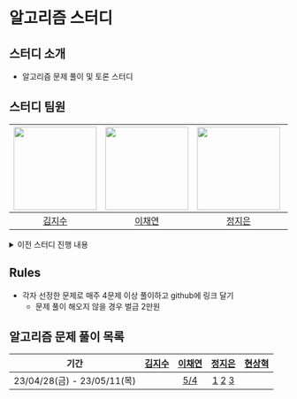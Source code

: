 # 알고리즘 스터디
## 스터디 소개
- 알고리즘 문제 풀이 및 토론 스터디

## 스터디 팀원
| [<img src="https://github.com/fob-Ji.png" width="150px">](https://github.com/fob-Ji) | [<img src="https://github.com/202002538.png" width="150px">](https://github.com/202002538) | [<img src="https://github.com/ssstopeun.png" width="150px">](https://github.com/ssstopeun) | [<img src="https://github.com/gmelon.png" width="150px">](https://github.com/gmelon) |
| :---: | :---: | :---: | :---: |
| [김지수](https://github.com/fob-Ji) | [이채연](https://github.com/202002538) | [정지은](https://github.com/ssstopeun) | [현상혁](https://github.com/gmelon) | 

<details>
<summary>이전 스터디 진행 내용</summary>
<div markdown="1">

## Rules
### 스터디 전
- 매주 정해진 문제 목록 각자 전부 풀어오기
- 문제 목록 중 한 문제씩 맡아서 설명 준비하기 (사다리타기)
  - 블로그, 노션 등에 설명 미리 적어두기

### 스터디 중
- 먼저 각자 맡은 풀어온 문제 설명하기
  - 각자 풀면서 어려웠던 내용이나 다르게 접근한 내용이 있다면 토론 진행
- 이후 해당 주차 주제 관련 문제 1-2개 같이 풀기

### 스터디 후
- 각자 공부한 내용 정리

## 스터디 진도표
| 스터디 회차 | 학습 내용 (풀이할 문제들) | 스터디 (예정) 일자 | 진행 여부 |
| :---: | :---: | :---: | :---: |
| 0회차 | 사전 회의 | 2023.03.10 (금) | ✅ |
| 1회차 | [DP, 정렬](https://github.com/algorithm-study-KHJL/algorithm/blob/main/docs/2023-03-16.md) | 2023.03.16 (목) | ✅ |
| 2회차 | [DFS, BFS](https://github.com/algorithm-study-KHJL/algorithm/blob/main/docs/2023-03-23.md) | 2023.03.23 (목) | ✅ |
| 3회차 | [Graph, greedy](https://github.com/algorithm-study-KHJL/algorithm/blob/main/docs/2023-03-30.md) | 2023.03.30 (목) | ✅ |
| 4회차 | Hash, 이분탐색 | 2023.04.06 (목) | ✅ |
| 5회차 | Stack, Heap, 완전탐색 | 2023.04.13 (목) | ✅ |

## 발표 문제 설명 포스트 링크
| 스터디 회차 | [김지수](https://github.com/fob-Ji) | [이채연](https://github.com/202002538) | [정지은](https://github.com/ssstopeun) | [현상혁](https://github.com/gmelon) |
| :---: | :---: | :---: | :---: | :---: |
| 1회차 | [DP - 사칙연산](https://tranquil-trumpet-3a4.notion.site/1-DP-082531614bef47f68fd8b448238bc818) | [DP - 도둑질](https://cherry-molybdenum-e4f.notion.site/d3c59ff2f5194175a9edd19147f56478) | [SORT - H-Index](https://righteous-galette-116.notion.site/H-Index-a2ab09c7fb0747b695326cd58ccc1264) | [DP - 등굣길](https://sh-hyun.tistory.com/82) |
| 2회차 | [DFS/BFS - 아이템 줍기](https://tranquil-trumpet-3a4.notion.site/2-DFS-BFS-7fb0861e725f44c8affb94247357389e) | [DFS/BFS - 여행경로](https://cherry-molybdenum-e4f.notion.site/e8ff06eed59140ddace99409df8e70a4) | [DFS/BFS - 단어변환](https://righteous-galette-116.notion.site/e0b4c64b284f4df0bf8a21fc6442b8d3) | [DFS/BFS - 네트워크](https://sh-hyun.tistory.com/88) |
| 3회차 | [그래프 - 순위](https://tranquil-trumpet-3a4.notion.site/3-6947ab1f7c4a491596950b9e4cd85270)  | [탐욕법 - 섬 연결하기](https://cherry-molybdenum-e4f.notion.site/59375f97903147919fafe87dd7ac9da7) | [탐욕법 - 단속카메라](https://righteous-galette-116.notion.site/f6f1cb27b3b245de96de738b9d48fc80) | [그래프 - 가장 먼 노드](https://sh-hyun.tistory.com/91) |
| 4회차 | [해시 - 베스트 앨범](https://tranquil-trumpet-3a4.notion.site/4-f61c04778de447e787d76d0b6d4f18ae) | [이분탐색 - 입국심사](https://cherry-molybdenum-e4f.notion.site/d3c1965d8c524164bb3fc6f028ccacdd) | [해시 - 위장](https://righteous-galette-116.notion.site/367f9b5cb2e94d5a845c373a3ada288b) | [해시 - 전화번호 목록](https://sh-hyun.tistory.com/95) |
| 5회차 | [스택 - 올바른 괄호](https://tranquil-trumpet-3a4.notion.site/5-1c63392e5bea47f08b5daf7b9fe862de) | [힙 - 디스크 컨트롤러](https://cherry-molybdenum-e4f.notion.site/f90072a204664289a222ca2d6ebf776f) | [힙 - 이중우선큐](https://righteous-galette-116.notion.site/97fe55c8e47a412f9d2e5352743c34c0) | [완전탐색 - 전력망을 둘로 나누기](https://sh-hyun.tistory.com/98) |
</div>
</details>

## Rules
* 각자 선정한 문제로 매주 4문제 이상 풀이하고 github에 링크 달기
  * 문제 풀이 해오지 않을 경우 벌금 2만원

## 알고리즘 문제 풀이 목록
| 기간 | [김지수](https://github.com/fob-Ji) | [이채연](https://github.com/202002538) | [정지은](https://github.com/ssstopeun) | [현상혁](https://github.com/gmelon) |
| :---: | :---: | :---: | :---: | :---: |
| 23/04/28(금) - 23/05/11(목) | |[5/4](https://cherry-molybdenum-e4f.notion.site/5-4-ce9f88325883434a9d4ba04bf511a70c) |[1](https://github.com/ssstopeun/Algorithm/tree/main/%EB%B0%B1%EC%A4%80/Silver/1010.%E2%80%85%EB%8B%A4%EB%A6%AC%E2%80%85%EB%86%93%EA%B8%B0) [2](https://github.com/ssstopeun/Algorithm/tree/main/%EB%B0%B1%EC%A4%80/Silver/1052.%E2%80%85%EB%AC%BC%EB%B3%91) [3](https://github.com/ssstopeun/Algorithm/tree/main/%EB%B0%B1%EC%A4%80/Silver/1309.%E2%80%85%EB%8F%99%EB%AC%BC%EC%9B%90) | |
